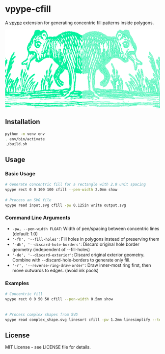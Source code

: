 # vpype-cfill

A [vpype](https://github.com/abey79/vpype) extension for generating concentric fill patterns inside polygons.

![Screenshot comparing input solid fill and resulting concentric fill](https://raw.githubusercontent.com/map-blasterson/vpype-cfill/main/doc/demo.png)

## Installation

```bash
python -m venv env
. env/bin/activate
./build.sh
```

## Usage

### Basic Usage

```bash
# Generate concentric fill for a rectangle with 2.0 unit spacing
vpype rect 0 0 100 100 cfill --pen-width 2.0mm show

# Process an SVG file
vpype read input.svg cfill -pw 0.125in write output.svg
```

### Command Line Arguments

- `-pw, --pen-width FLOAT`: Width of pen/spacing between concentric lines (default: 1.0)
- `'-fh', '--fill-holes'`: Fill holes in polygons instead of preserving them
- `'-dh', '--discard-hole-borders'`: Discard original hole border geometry (independent of --fill-holes)
- `'-de', '--discard-exterior'`: Discard original exterior geometry. Combine with --discard-hole-borders to generate only fill.
- `'-r', '--reverse-ring-draw-order'`: Draw inner-most ring first, then move outwards to edges. (avoid ink pools)

### Examples

```bash
# Concentric fill
vpype rect 0 0 50 50 cfill --pen-width 0.5mm show


# Process complex shapes from SVG
vpype read complex_shape.svg linesort cfill -pw 1.2mm linesimplify --tolerance 0.05mmlinesimplify --tolerance 0.05mm  write filled_output.svg
```

## License

MIT License - see LICENSE file for details.
